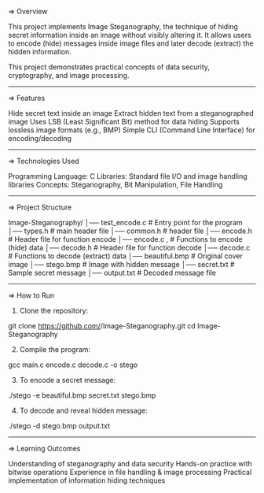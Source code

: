 => Overview

This project implements Image Steganography, the technique of hiding secret information inside an image without visibly altering it.
It allows users to encode (hide) messages inside image files and later decode (extract) the hidden information.

This project demonstrates practical concepts of data security, cryptography, and image processing.

---

=> Features

Hide secret text inside an image
Extract hidden text from a steganographed image
Uses LSB (Least Significant Bit) method for data hiding
Supports lossless image formats (e.g., BMP)
Simple CLI (Command Line Interface) for encoding/decoding

---

=> Technologies Used

Programming Language: C 
Libraries: Standard file I/O and image handling libraries
Concepts: Steganography, Bit Manipulation, File Handling

---

=> Project Structure

Image-Steganography/
│── test_encode.c     # Entry point for the program
│── types.h           # main header file
│── common.h          # header file
│── encode.h          # Header file for function encode
│── encode.c       ,  # Functions to encode (hide) data
│── decode.h          # Header file for function decode
│── decode.c          # Functions to decode (extract) data
│── beautiful.bmp     # Original cover image
│── stego.bmp         # Image with hidden message
│── secret.txt        # Sample secret message
│── output.txt        # Decoded message file

---

=> How to Run

1. Clone the repository:

git clone https://github.com/<your-username>/Image-Steganography.git
cd Image-Steganography


2. Compile the program:

gcc main.c encode.c decode.c -o stego


3. To encode a secret message:

./stego -e  beautiful.bmp secret.txt stego.bmp


4. To decode and reveal hidden message:

./stego -d stego.bmp output.txt

---

=> Learning Outcomes

Understanding of steganography and data security
Hands-on practice with bitwise operations
Experience in file handling & image processing
Practical implementation of information hiding techniques

